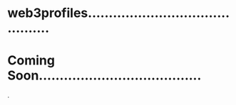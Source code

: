 # web3profiles............................................
# Coming Soon.......................................
.
